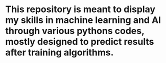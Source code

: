 # This repository is meant to display my skills in machine learning and AI through various pythons codes, mostly designed to predict results after training algorithms.
